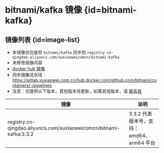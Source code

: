 # bitnami/kafka 镜像 {id=bitnami-kafka}

## 镜像列表 {id=image-list}

- 本镜像仅仅是将 `bitnami/kafka` 同步到 `registry.cn-qingdao.aliyuncs.com/xuxiaoweicomcn/bitnami-kafka`
- 未修改镜像内容
- [docker hub 镜像](https://hub.docker.com/r/bitnami/kafka)
- 同步镜像流水线：https://gitlab.xuxiaowei.com.cn/hub.docker.com/github.com/bitnami/containers/-/pipelines
- 注意：仅提供以下版本，其他版本待更新，如需其他版本，请 [联系我](../../../guide/website.md)

| 镜像                                                                  | 说明                            |
|---------------------------------------------------------------------|-------------------------------|
| registry.cn-qingdao.aliyuncs.com/xuxiaoweicomcn/bitnami-kafka:3.3.2 | 3.3.2 代表版本号，支持：amd64、arm64 平台 |

<style>

._image_registry_cn-qingdao_aliyuncs_com_xuxiaoweicomcn_bitnami-kafka table tr th:nth-child(1), 
._image_registry_cn-qingdao_aliyuncs_com_xuxiaoweicomcn_bitnami-kafka table tr td:nth-child(1) {
    min-width: 495px;
}

._image_registry_cn-qingdao_aliyuncs_com_xuxiaoweicomcn_bitnami-kafka table tr th:nth-child(2), 
._image_registry_cn-qingdao_aliyuncs_com_xuxiaoweicomcn_bitnami-kafka table tr td:nth-child(2) {
    min-width: 325px;
}

</style>